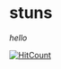 # stuns

*hello*


[![HitCount](http://hits.dwyl.com/ptrckstuns/stuns.svg)](http://hits.dwyl.com/ptrckstuns/stuns)
